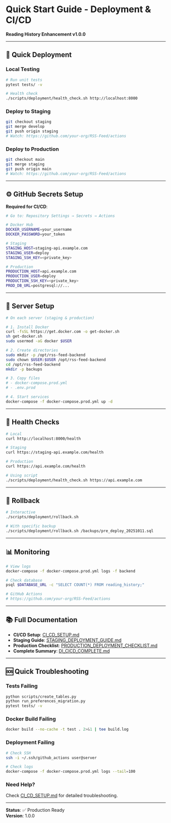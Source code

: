 # Quick Start Guide - Deployment & CI/CD

**Reading History Enhancement v1.0.0**

---

## 🚀 Quick Deployment

### Local Testing
```bash
# Run unit tests
pytest tests/ -v

# Health check
./scripts/deployment/health_check.sh http://localhost:8000
```

### Deploy to Staging
```bash
git checkout staging
git merge develop
git push origin staging
# Watch: https://github.com/your-org/RSS-Feed/actions
```

### Deploy to Production
```bash
git checkout main
git merge staging
git push origin main
# Watch: https://github.com/your-org/RSS-Feed/actions
```

---

## ⚙️ GitHub Secrets Setup

**Required for CI/CD**:

```bash
# Go to: Repository Settings → Secrets → Actions

# Docker Hub
DOCKER_USERNAME=your_username
DOCKER_PASSWORD=your_token

# Staging
STAGING_HOST=staging-api.example.com
STAGING_USER=deploy
STAGING_SSH_KEY=<private_key>

# Production
PRODUCTION_HOST=api.example.com
PRODUCTION_USER=deploy
PRODUCTION_SSH_KEY=<private_key>
PROD_DB_URL=postgresql://...
```

---

## 🔧 Server Setup

```bash
# On each server (staging & production)

# 1. Install Docker
curl -fsSL https://get.docker.com -o get-docker.sh
sh get-docker.sh
sudo usermod -aG docker $USER

# 2. Create directories
sudo mkdir -p /opt/rss-feed-backend
sudo chown $USER:$USER /opt/rss-feed-backend
cd /opt/rss-feed-backend
mkdir -p backups

# 3. Copy files
# - docker-compose.prod.yml
# - .env.prod

# 4. Start services
docker-compose -f docker-compose.prod.yml up -d
```

---

## 🏥 Health Checks

```bash
# Local
curl http://localhost:8000/health

# Staging
curl https://staging-api.example.com/health

# Production
curl https://api.example.com/health

# Using script
./scripts/deployment/health_check.sh https://api.example.com
```

---

## 🔄 Rollback

```bash
# Interactive
./scripts/deployment/rollback.sh

# With specific backup
./scripts/deployment/rollback.sh /backups/pre_deploy_20251011.sql
```

---

## 📊 Monitoring

```bash
# View logs
docker-compose -f docker-compose.prod.yml logs -f backend

# Check database
psql $DATABASE_URL -c "SELECT COUNT(*) FROM reading_history;"

# GitHub Actions
# https://github.com/your-org/RSS-Feed/actions
```

---

## 📚 Full Documentation

- **CI/CD Setup**: [CI_CD_SETUP.md](./CI_CD_SETUP.md)
- **Staging Guide**: [STAGING_DEPLOYMENT_GUIDE.md](./STAGING_DEPLOYMENT_GUIDE.md)
- **Production Checklist**: [PRODUCTION_DEPLOYMENT_CHECKLIST.md](./PRODUCTION_DEPLOYMENT_CHECKLIST.md)
- **Complete Summary**: [DI_CICD_COMPLETE.md](./DI_CICD_COMPLETE.md)

---

## 🆘 Quick Troubleshooting

### Tests Failing
```bash
python scripts/create_tables.py
python run_preferences_migration.py
pytest tests/ -v
```

### Docker Build Failing
```bash
docker build --no-cache -t test . 2>&1 | tee build.log
```

### Deployment Failing
```bash
# Check SSH
ssh -i ~/.ssh/github_actions user@server

# Check logs
docker-compose -f docker-compose.prod.yml logs --tail=100
```

### Need Help?
Check [CI_CD_SETUP.md](./CI_CD_SETUP.md) for detailed troubleshooting.

---

**Status**: ✅ Production Ready  
**Version**: 1.0.0
